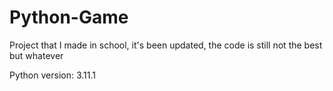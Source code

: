 # Python-Game

Project that I made in school, it's been updated, the code is still not the best but whatever

Python version: 3.11.1
